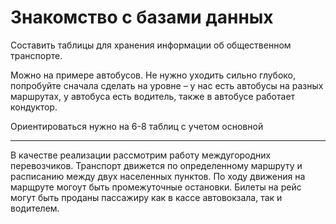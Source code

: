 # Знакомство с базами данных

Составить таблицы для хранения информации об общественном транспорте.

Можно на примере автобусов.
Не нужно уходить сильно глубоко, попробуйте сначала сделать на уровне – у нас есть автобусы на разных маршрутах, у автобуса есть водитель, также в автобусе работает кондуктор.

Ориентироваться нужно на 6-8 таблиц с учетом основной

---

В качестве реализации рассмотрим работу междугородних перевозчиков. Транспорт движется по определенному маршруту и расписанию между двух населенных пунктов.
По ходу движения на марщруте могоут быть промежуточные остановки. Билеты на рейс могут быть проданы пассажиру как в кассе автовокзала, так и водителем.
